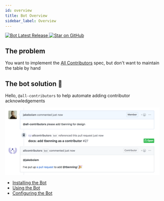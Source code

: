 ```yaml
---
id: overview
title: Bot Overview
sidebar_label: Overview
---
```


<a href="https://github.com/all-contributors/all-contributors-bot/releases">
    <img alt="Bot Latest Release" src="https://img.shields.io/github/release/all-contributors/all-contributors-bot.svg"/>
</a>
<a href="https://github.com/all-contributors/all-contributors-bot/stargazers">
    <img src="https://img.shields.io/github/stars/all-contributors/all-contributors-bot.svg" alt="Star on GitHub" />
</a>

## The problem

You want to implement the [All Contributors](/docs/specification) spec, but don't
want to maintain the table by hand

## The bot solution 🤖

Hello, `@all-contributors` to help automate adding contributor acknowledgements

<a href="/docs/bot/usage">
    <img alt="Example usage screenshot" src="../assets/bot-usage.png" width="500px">
</a>



- [Installing the Bot](/docs/bot/installation)
- [Using the Bot](/docs/bot/usage)
- [Configuring the Bot](/docs/bot/configuration)




